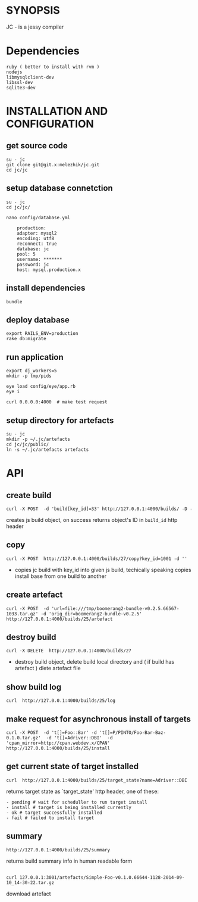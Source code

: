 # SYNOPSIS

JC - is a jessy compiler

# Dependencies

    ruby ( better to install with rvm )
    nodejs
    libmysqlclient-dev
    libssl-dev
    sqlite3-dev

# INSTALLATION AND CONFIGURATION

## get source code

    su - jc
    git clone git@git.x:melezhik/jc.git
    cd jc/jc

## setup database connetction

    su - jc
    cd jc/jc/

    nano config/database.yml 

	    production:
   	    adapter: mysql2
   	    encoding: utf8
   	    reconnect: true
   	    database: jc
   	    pool: 5
   	    username: *******
   	    password: jc
   	    host: mysql.production.x

## install dependencies

    bundle

## deploy database 

    export RAILS_ENV=production
    rake db:migrate

## run application

    export dj_workers=5
    mkdir -p tmp/pids

    eye load config/eye/app.rb
    eye i

    curl 0.0.0.0:4000  # make test request

## setup directory for artefacts

    su - jc
    mkdir -p ~/.jc/artefacts
    cd jc/jc/public/
    ln -s ~/.jc/artefacts artefacts

# API

## create build

    curl -X POST  -d 'build[key_id]=33' http://127.0.0.1:4000/builds/ -D -

creates js build object, on success returns object's ID in `build_id` http header


## copy

    curl -X POST  http://127.0.0.1:4000/builds/27/copy?key_id=1001 -d ''

- copies jc build with key_id into given js build, techically speaking copies install base from one build to another 


## create artefact

    curl -X POST  -d 'url=file:///tmp/boomerang2-bundle-v0.2.5.66567-1033.tar.gz' -d 'orig_dir=boomerang2-bundle-v0.2.5' http://127.0.0.1:4000/builds/25/artefact    

## destroy build

    curl -X DELETE  http://127.0.0.1:4000/builds/27

- destroy build object, delete build local directory and ( if build has artefact ) dlete artefact file


## show build log

    curl  http://127.0.0.1:4000/builds/25/log

## make request for asynchronous install of targets

    curl -X POST  -d 't[]=Foo::Bar' -d 't[]=P/PINTO/Foo-Bar-Baz-0.1.0.tar.gz'  -d 't[]=Adriver::DBI'  -d 'cpan_mirror=http://cpan.webdev.x/CPAN' http://127.0.0.1:4000/builds/25/install

## get current state of  target installed

    curl  http://127.0.0.1:4000/builds/25/target_state?name=Adriver::DBI

returns target state as `target_state' http header, one of these:

    - pending # wait for scheduller to run target install
    - install # target is being installed currently 
    - ok # target successfully installed
    - fail # failed to install target


## summary

    http://127.0.0.1:4000/builds/25/summary 

returns build summary info in human readable form

##
    curl 127.0.0.1:3001/artefacts/Simple-Foo-v0.1.0.66644-1128-2014-09-10_14-30-22.tar.gz

download artefact


